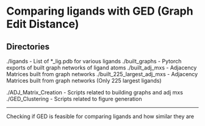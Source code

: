 # Comparing ligands with GED (Graph Edit Distance)

## Directories
./ligands - List of *_lig.pdb for various ligands
./built_graphs - Pytorch exports of built graph networks of ligand atoms
./built_adj_mxs - Adjacency Matrices built from graph networks 
./built_225_largest_adj_mxs - Adjacency Matrices built from graph networks (Only 225 largest ligands)

./ADJ_Matrix_Creation - Scripts related to building graphs and adj mxs
./GED_Clustering - Scripts related to figure generation 

---

Checking if GED is feasible for comparing ligands and how similar they are 
